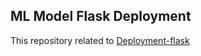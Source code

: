 ## ML Model Flask Deployment

This repository related to [Deployment-flask](https://github.com/krishnaik06/Deployment-flask)
